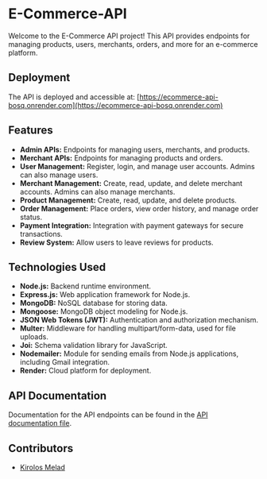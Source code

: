 # E-Commerce-API

Welcome to the E-Commerce API project! This API provides endpoints for managing products, users, merchants, orders, and more for an e-commerce platform.

## Deployment

The API is deployed and accessible at: [https://ecommerce-api-bosq.onrender.com](https://ecommerce-api-bosq.onrender.com)

## Features

- **Admin APIs:** Endpoints for managing users, merchants, and products.
- **Merchant APIs:** Endpoints for managing products and orders.
- **User Management:** Register, login, and manage user accounts. Admins can also manage users.
- **Merchant Management:** Create, read, update, and delete merchant accounts. Admins can also manage merchants.
- **Product Management:** Create, read, update, and delete products.
- **Order Management:** Place orders, view order history, and manage order status.
- **Payment Integration:** Integration with payment gateways for secure transactions.
- **Review System:** Allow users to leave reviews for products.

## Technologies Used

- **Node.js:** Backend runtime environment.
- **Express.js:** Web application framework for Node.js.
- **MongoDB:** NoSQL database for storing data.
- **Mongoose:** MongoDB object modeling for Node.js.
- **JSON Web Tokens (JWT):** Authentication and authorization mechanism.
- **Multer:** Middleware for handling multipart/form-data, used for file uploads.
- **Joi:** Schema validation library for JavaScript.
- **Nodemailer:** Module for sending emails from Node.js applications, including Gmail integration.
- **Render:** Cloud platform for deployment.

## API Documentation

Documentation for the API endpoints can be found in the [API documentation file]().

## Contributors

- [Kirolos Melad](https://github.com/kokomelad19)

